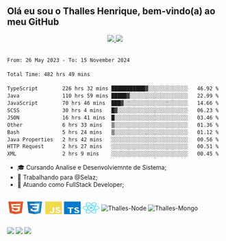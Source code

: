 ## Olá eu sou o Thalles Henrique, bem-vindo(a) ao meu GitHub

<div align="center">
  <a href="https://github.com/Thalles-HsA">
  <img height="180em" src="https://github-readme-stats.vercel.app/api?username=Thalles-HsA&show_icons=true&theme=radical&include_all_commits=true&count_private=true"/>
  <img height="180em" src="https://github-readme-stats.vercel.app/api/top-langs/?username=Thalles-HsA&exclude_repo=github-readme-stats,Pong,Freeway-JS&langs_count=5&theme=radical"/>
</div><br>
  
  <!--START_SECTION:waka-->

```txt
From: 26 May 2023 - To: 15 November 2024

Total Time: 482 hrs 49 mins

TypeScript        226 hrs 32 mins ███████████▓░░░░░░░░░░░░░   46.92 %
Java              110 hrs 59 mins █████▓░░░░░░░░░░░░░░░░░░░   22.99 %
JavaScript        70 hrs 46 mins  ███▓░░░░░░░░░░░░░░░░░░░░░   14.66 %
SCSS              30 hrs 4 mins   █▓░░░░░░░░░░░░░░░░░░░░░░░   06.23 %
JSON              16 hrs 41 mins  █░░░░░░░░░░░░░░░░░░░░░░░░   03.46 %
Other             6 hrs 33 mins   ▒░░░░░░░░░░░░░░░░░░░░░░░░   01.36 %
Bash              5 hrs 24 mins   ▒░░░░░░░░░░░░░░░░░░░░░░░░   01.12 %
Java Properties   2 hrs 42 mins   ░░░░░░░░░░░░░░░░░░░░░░░░░   00.56 %
HTTP Request      2 hrs 27 mins   ░░░░░░░░░░░░░░░░░░░░░░░░░   00.51 %
XML               2 hrs 9 mins    ░░░░░░░░░░░░░░░░░░░░░░░░░   00.45 %
```

<!--END_SECTION:waka-->

  - 🎓 Cursando Analise e Desenvolviemnte de Sistema;
  - 🌱 Trabalhando para @Selaz;
  - 🎯 Atuando como FullStack Developer;
 
<div style="display: inline_block"><br>
  <img align="center" alt="Thalles-HTML" height="30" width="40" src="https://raw.githubusercontent.com/devicons/devicon/master/icons/html5/html5-original.svg">
  <img align="center" alt="Thalles-CSS" height="30" width="40" src="https://raw.githubusercontent.com/devicons/devicon/master/icons/css3/css3-original.svg">
  <img align="center" alt="Thalles-Js" height="30" width="40" src="https://raw.githubusercontent.com/devicons/devicon/master/icons/javascript/javascript-plain.svg">
  <img align="center" alt="Thalles-Ts" height="30" width="40" src="https://raw.githubusercontent.com/devicons/devicon/master/icons/typescript/typescript-plain.svg">
  <img align="center" alt="Thalles-React" height="30" width="40" src="https://raw.githubusercontent.com/devicons/devicon/master/icons/react/react-original.svg">
  <img align="center" alt="Thalles-Node" height="30" width="40" src="https://cdn.jsdelivr.net/gh/devicons/devicon/icons/nodejs/nodejs-original.svg" />
  <img align="center" alt="Thalles-Mongo" height="30" width="40" src="https://cdn.jsdelivr.net/gh/devicons/devicon/icons/mongodb/mongodb-original.svg" />
  
</div>

 ##
  
<div>
  <a href="https://www.linkedin.com/in/thalles-hsa" target="_blank"><img src="https://img.shields.io/badge/-LinkedIn-%230077B5?style=for-the-badge&logo=linkedin&logoColor=white" target="_blank"></a> 
  <a href="https://instagram.com/thalleshsa" target="_blank"><img src="https://img.shields.io/badge/-Instagram-%23E4405F?style=for-the-badge&logo=instagram&logoColor=white" target="_blank"></a>
  <a href = "mailto:thsa.henrique@gmail.com"><img src="https://img.shields.io/badge/-Gmail-%23333?style=for-the-badge&logo=gmail&logoColor=white" target="_blank"></a>
   
</div>
